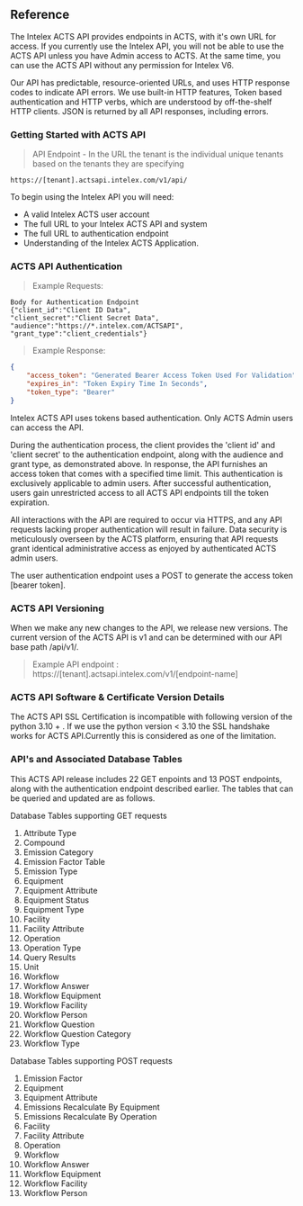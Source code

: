 ## Reference

The Intelex ACTS API provides endpoints in ACTS, with it's own URL for access. If you currently use the Intelex API, you will not be able to use the ACTS API unless you have Admin access to ACTS. At the same time, you can use the ACTS API without any permission for Intelex V6.  

Our API has predictable, resource-oriented URLs, and uses HTTP response codes to indicate API errors. We use built-in HTTP features, Token based authentication and HTTP verbs, which are understood by off-the-shelf HTTP clients. JSON is returned by all API responses, including errors.

### Getting Started with ACTS API

>API Endpoint - In the URL the tenant is the individual unique tenants based on the tenants they are specifying 

```
https://[tenant].actsapi.intelex.com/v1/api/
```

To begin using the Intelex API you will need:

* A valid Intelex ACTS user account
* The full URL to your Intelex ACTS API and system
* The full URL to authentication endpoint
* Understanding of the Intelex ACTS Application.

### ACTS API Authentication

>Example Requests:

```CSharp 
Body for Authentication Endpoint
{"client_id":"Client ID Data",
"client_secret":"Client Secret Data",
"audience":"https://*.intelex.com/ACTSAPI",
"grant_type":"client_credentials"}
```

>Example Response:

```json
{
    "access_token": "Generated Bearer Access Token Used For Validation",
    "expires_in": "Token Expiry Time In Seconds",
    "token_type": "Bearer"
}
```

Intelex ACTS API uses tokens based authentication. Only ACTS Admin users can access the API. 

During the authentication process, the client provides the 'client id' and 'client secret' to the authentication endpoint, along with the audience and grant type, as demonstrated above. In response, the API furnishes an access token that comes with a specified time limit. This authentication is exclusively applicable to admin users. After successful authentication, users gain unrestricted access to all ACTS API endpoints till the token expiration.

All interactions with the API are required to occur via HTTPS, and any API requests lacking proper authentication will result in failure. Data security is meticulously overseen by the ACTS platform, ensuring that API requests grant identical administrative access as enjoyed by authenticated ACTS admin users.

The user authentication endpoint uses a POST to generate the access token [bearer token].

### ACTS API Versioning

When we make any new changes to the API, we release new versions. The current version of the ACTS API  is v1 and can be determined with our API base path /api/v1/.

>Example API endpoint : https://[tenant].actsapi.intelex.com/v1/[endpoint-name]

### ACTS API Software & Certificate Version Details
 
The ACTS API SSL Certification is incompatible with following version of the python 3.10 + . If we use the python version < 3.10 the SSL handshake works for ACTS API.Currently this is considered as one of the limitation.

### API's and Associated Database Tables 

This ACTS API release includes 22 GET enpoints and 13 POST endpoints, along with the authentication endpoint described earlier. The tables that can be queried and updated are as follows. 

Database Tables supporting GET requests 

1. Attribute Type					   
2. Compound 				    
3. Emission Category
4. Emission Factor Table			     
5. Emission Type
6. Equipment 
7. Equipment Attribute
8. Equipment Status
9. Equipment Type
10. Facility
11. Facility Attribute
12. Operation 
13. Operation Type
14. Query Results
15. Unit
16. Workflow 
17. Workflow Answer
18. Workflow Equipment
19. Workflow Facility
20. Workflow Person
21. Workflow Question
22. Workflow Question Category
23. Workflow Type

Database Tables supporting POST requests 

1. Emission Factor
2. Equipment
3. Equipment Attribute
4. Emissions Recalculate By Equipment
5. Emissions Recalculate By Operation
6. Facility
7. Facility Attribute
8. Operation
9. Workflow
10. Workflow Answer
11. Workflow Equipment
12. Workflow Facility
13. Workflow Person 
